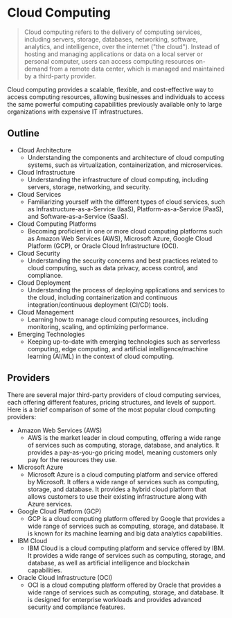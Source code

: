 # Cloud Computing

> Cloud computing refers to the delivery of computing services, including servers, storage, databases, networking, software, analytics, and intelligence, over the internet ("the cloud"). Instead of hosting and managing applications or data on a local server or personal computer, users can access computing resources on-demand from a remote data center, which is managed and maintained by a third-party provider.

Cloud computing provides a scalable, flexible, and cost-effective way to access computing resources, allowing businesses and individuals to access the same powerful computing capabilities previously available only to large organizations with expensive IT infrastructures.

## Outline

- Cloud Architecture
    - Understanding the components and architecture of cloud computing systems, such as virtualization, containerization, and microservices.
- Cloud Infrastructure
    - Understanding the infrastructure of cloud computing, including servers, storage, networking, and security.
- Cloud Services
    - Familiarizing yourself with the different types of cloud services, such as Infrastructure-as-a-Service (IaaS), Platform-as-a-Service (PaaS), and Software-as-a-Service (SaaS).
- Cloud Computing Platforms
    - Becoming proficient in one or more cloud computing platforms such as Amazon Web Services (AWS), Microsoft Azure, Google Cloud Platform (GCP), or Oracle Cloud Infrastructure (OCI).
- Cloud Security
    - Understanding the security concerns and best practices related to cloud computing, such as data privacy, access control, and compliance.
- Cloud Deployment
    - Understanding the process of deploying applications and services to the cloud, including containerization and continuous integration/continuous deployment (CI/CD) tools.
- Cloud Management
    - Learning how to manage cloud computing resources, including monitoring, scaling, and optimizing performance.
- Emerging Technologies
    - Keeping up-to-date with emerging technologies such as serverless computing, edge computing, and artificial intelligence/machine learning (AI/ML) in the context of cloud computing.

## Providers

There are several major third-party providers of cloud computing services, each offering different features, pricing structures, and levels of support. Here is a brief comparison of some of the most popular cloud computing providers:

- Amazon Web Services (AWS)
    - AWS is the market leader in cloud computing, offering a wide range of services such as computing, storage, database, and analytics. It provides a pay-as-you-go pricing model, meaning customers only pay for the resources they use.
- Microsoft Azure
    - Microsoft Azure is a cloud computing platform and service offered by Microsoft. It offers a wide range of services such as computing, storage, and database. It provides a hybrid cloud platform that allows customers to use their existing infrastructure along with Azure services.
- Google Cloud Platform (GCP)
    - GCP is a cloud computing platform offered by Google that provides a wide range of services such as computing, storage, and database. It is known for its machine learning and big data analytics capabilities.
- IBM Cloud
    - IBM Cloud is a cloud computing platform and service offered by IBM. It provides a wide range of services such as computing, storage, and database, as well as artificial intelligence and blockchain capabilities.
- Oracle Cloud Infrastructure (OCI)
    - OCI is a cloud computing platform offered by Oracle that provides a wide range of services such as computing, storage, and database. It is designed for enterprise workloads and provides advanced security and compliance features.
